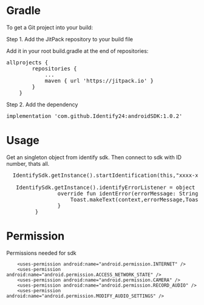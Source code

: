 # Gradle
To get a Git project into your build:

Step 1. Add the JitPack repository to your build file

Add it in your root build.gradle at the end of repositories:
	
 <pre>allprojects { 
		repositories {
			...
			maven { url 'https://jitpack.io' }
		}
	}</pre>
	
Step 2. Add the dependency

<pre>implementation 'com.github.Identify24:androidSDK:1.0.2'</pre>

# Usage

Get an singleton object from identify sdk. Then connect to sdk with ID number, thats all.

<pre>
  IdentifySdk.getInstance().startIdentification(this,"xxxx-xxxx-xxxx-xxxx-xxxxxxx")
  
   IdentifySdk.getInstance().identifyErrorListener = object : IdentifyErrorListener{
                override fun identError(errorMessage: String) {
                    Toast.makeText(context,errorMessage,Toast.LENGTH_SHORT).show()
                }
         }
</pre>

# Permission

Permissions needed for sdk

```
    <uses-permission android:name="android.permission.INTERNET" />
    <uses-permission android:name="android.permission.ACCESS_NETWORK_STATE" />
    <uses-permission android:name="android.permission.CAMERA" />
    <uses-permission android:name="android.permission.RECORD_AUDIO" />
    <uses-permission android:name="android.permission.MODIFY_AUDIO_SETTINGS" />
```
